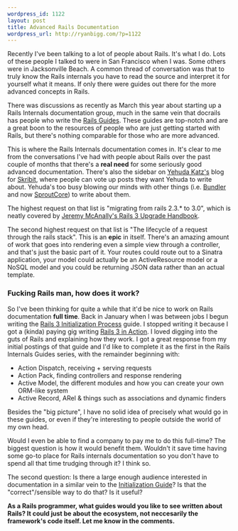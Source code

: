 ```yaml
--- 
wordpress_id: 1122
layout: post
title: Advanced Rails Documentation
wordpress_url: http://ryanbigg.com/?p=1122
---
```

Recently I've been talking to a lot of people about Rails. It's what I do. Lots of these people I talked to were in San Francisco when I was. Some others were in Jacksonville Beach. A common thread of conversation was that to truly know the Rails internals you have to read the source and interpret it for yourself what it means. If only there were guides out there for the more advanced concepts in Rails.

There was discussions as recently as March this year about starting up a Rails Internals documentation group, much in the same vein that docrails has people who write the <a href="http://guides.rubyonrails.org">Rails Guides</a>. These guides are top-notch and are a great boon to the resources of people who are just getting started with Rails, but there's nothing comparable for those who are more advanced.

This is where the Rails Internals documentation comes in. It's clear to me from the conversations I've had with people about Rails over the past couple of months that there's a <strong>real need</strong> for some seriously good advanced documentation. There's also the sidebar on <a href='http://yehudakatz.com'>Yehuda Katz's</a> blog for <a href='http://skribit.com'>Skribit</a>, where people can vote up posts they want Yehuda to write about. Yehuda's too busy blowing our minds with other things (i.e. <a href='http://github.com/carlhuda/bundler'>Bundler</a> and now <a href='http://sproutcore.com'>SproutCore</a>) to write about them.

The highest request on that list is "migrating from rails 2.3.* to 3.0", which is neatly covered by <a href='http://www.railsupgradehandbook.com/'>Jeremy McAnally's Rails 3 Upgrade Handbook</a>.

The second highest request on that list is "The lifecycle of a request through the rails stack". This is an <strong>epic</strong> in itself. There's an amazing amount of work that goes into rendering even a simple view through a controller, and that's just the basic part of it. Your routes could route out to a Sinatra application, your model could actually be an ActiveResource model or a NoSQL model and you could be returning JSON data rather than an actual template.

<h3>Fucking Rails man, how does it work?</h3>

So I've been thinking for quite a while that it'd be nice to work on Rails documentation <strong>full time</strong>. Back in January when I was between jobs I begun writing the <a href='http://guides.rubyonrails.org/initialization.html'>Rails 3 Initialization Process</a> guide. I stopped writing it because I got a (kinda) paying gig writing <a href='http://manning.com/katz'>Rails 3 in Action</a>. I loved digging into the guts of Rails and explaining how they work. I got a great response from my initial postings of that guide and I'd like to complete it as the first in the Rails Internals Guides series, with the remainder beginning with:

<ul>
  <li>Action Dispatch, receiving + serving requests</li>
  <li>Action Pack, finding controllers and response rendering</li>
  <li>Active Model, the different modules and how you can create your own ORM-like system</li>
  <li>Active Record, ARel &amp; things such as associations and dynamic finders</li>
</ul>

Besides the "big picture", I have no solid idea of precisely what would go in these guides, or even if they're interesting to people outside the world of my own head. 

Would I even be able to find a company to pay me to do this full-time? The biggest question is how it would benefit them. Wouldn't it save time having some go-to place for Rails internals documentation so you don't have to spend all that time trudging through it? I think so.

The second question: Is there a large enough audience interested in documentation in a similar vein to the <a href='http://guides.rubyonrails.org/initialization.html'>Initialization Guide</a>? Is that the "correct"/sensible way to do that? Is it useful?

<strong>As a Rails programmer, what guides would you like to see written about Rails? It could just be about the ecosystem, not neccesarily the framework's code itself. Let me know in the comments.</strong>
